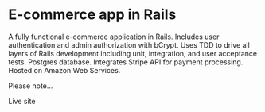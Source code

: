 # E-commerce app in Rails

A fully functional e-commerce application in Rails. Includes user authentication and admin authorization with bCrypt. Uses TDD to drive 
all layers of Rails development including unit, integration, and user acceptance tests. Postgres database. Integrates Stripe API for 
payment processing. Hosted on Amazon Web Services.

Please note...

Live site